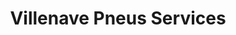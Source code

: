 ---
title: "Villenave Pneus Services"
url: /villenave-dornon/villenave-pneus-services/
shop: Reifen
---